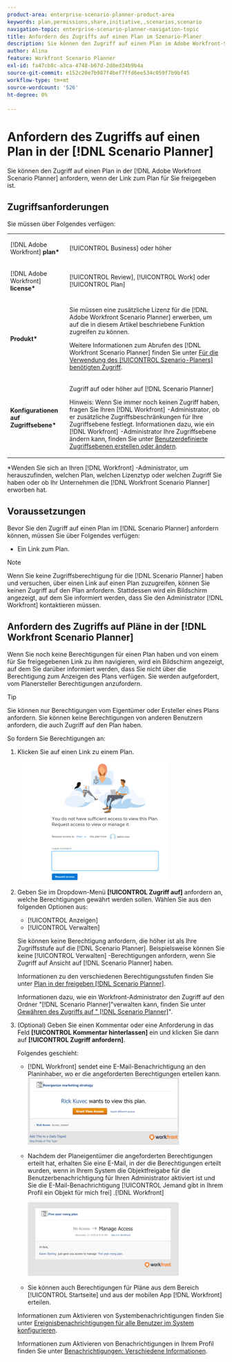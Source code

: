 ```yaml
---
product-area: enterprise-scenario-planner-product-area
keywords: plan,permissions,share,initiative,,scenarios,scenario
navigation-topic: enterprise-scenario-planner-navigation-topic
title: Anfordern des Zugriffs auf einen Plan im Szenario-Planer
description: Sie können den Zugriff auf einen Plan im Adobe Workfront-Szenario-Planer anfordern, wenn der Link zum Plan für Sie freigegeben ist.
author: Alina
feature: Workfront Scenario Planner
exl-id: fa47cb8c-a3ca-4748-b67d-2d8ed34b9b4a
source-git-commit: e152c20e7b987f4bef7ffd6ee534c059f7b9bf45
workflow-type: tm+mt
source-wordcount: '526'
ht-degree: 0%

---
```


# Anfordern des Zugriffs auf einen Plan in der [!DNL Scenario Planner]

Sie können den Zugriff auf einen Plan in der [!DNL Adobe Workfront Scenario Planner] anfordern, wenn der Link zum Plan für Sie freigegeben ist.

## Zugriffsanforderungen

Sie müssen über Folgendes verfügen:

<table style="table-layout:auto"> 
 <col> 
 <col> 
 <tbody> 
  <tr> 
   <td> <p>[!DNL Adobe Workfront]<b> plan*</b> </p> </td> 
   <td>[!UICONTROL Business] oder höher</td> 
  </tr> 
  <tr> 
   <td> <p>[!DNL Adobe Workfront]<b> license*</b> </p> </td> 
   <td> <p>[!UICONTROL Review], [!UICONTROL Work] oder [!UICONTROL Plan]</p> </td> 
  </tr> 
  <tr> 
   <td><strong>Produkt*</strong> </td> 
   <td> <p>Sie müssen eine zusätzliche Lizenz für die [!DNL Adobe Workfront Scenario Planner] erwerben, um auf die in diesem Artikel beschriebene Funktion zugreifen zu können.</p> <p>Weitere Informationen zum Abrufen des [!DNL Workfront Scenario Planner] finden Sie unter <a href="../scenario-planner/access-needed-to-use-sp.md" class="MCXref xref">Für die Verwendung des [!UICONTROL Szenario-Planers] benötigten Zugriff</a>. </p> </td> 
  </tr> 
  <tr data-mc-conditions=""> 
   <td><strong>Konfigurationen auf Zugriffsebene*</strong> </td> 
   <td> <p>Zugriff auf oder höher auf [!DNL Scenario Planner]</p> <p>Hinweis: Wenn Sie immer noch keinen Zugriff haben, fragen Sie Ihren [!DNL Workfront] -Administrator, ob er zusätzliche Zugriffsbeschränkungen für Ihre Zugriffsebene festlegt. Informationen dazu, wie ein [!DNL Workfront] -Administrator Ihre Zugriffsebene ändern kann, finden Sie unter <a href="../administration-and-setup/add-users/configure-and-grant-access/create-modify-access-levels.md" class="MCXref xref">Benutzerdefinierte Zugriffsebenen erstellen oder ändern</a>.</p> </td> 
  </tr> 
 </tbody> 
</table>

&#42;Wenden Sie sich an Ihren [!DNL Workfront] -Administrator, um herauszufinden, welchen Plan, welchen Lizenztyp oder welchen Zugriff Sie haben oder ob Ihr Unternehmen die [!DNL Workfront Scenario Planner] erworben hat.

## Voraussetzungen

Bevor Sie den Zugriff auf einen Plan im [!DNL Scenario Planner] anfordern können, müssen Sie über Folgendes verfügen:

* Ein Link zum Plan.

>[!NOTE]
>
>Wenn Sie keine Zugriffsberechtigung für die [!DNL Scenario Planner] haben und versuchen, über einen Link auf einen Plan zuzugreifen, können Sie keinen Zugriff auf den Plan anfordern. Stattdessen wird ein Bildschirm angezeigt, auf dem Sie informiert werden, dass Sie den Administrator [!DNL Workfront] kontaktieren müssen.

## Anfordern des Zugriffs auf Pläne in der [!DNL Workfront Scenario Planner]

Wenn Sie noch keine Berechtigungen für einen Plan haben und von einem für Sie freigegebenen Link zu ihm navigieren, wird ein Bildschirm angezeigt, auf dem Sie darüber informiert werden, dass Sie nicht über die Berechtigung zum Anzeigen des Plans verfügen. Sie werden aufgefordert, vom Planersteller Berechtigungen anzufordern.

>[!TIP]
>
>Sie können nur Berechtigungen vom Eigentümer oder Ersteller eines Plans anfordern. Sie können keine Berechtigungen von anderen Benutzern anfordern, die auch Zugriff auf den Plan haben.

So fordern Sie Berechtigungen an:

1. Klicken Sie auf einen Link zu einem Plan.

   ![](assets/request-access-to-plan-350x277.png)

1. Geben Sie im Dropdown-Menü **[!UICONTROL Zugriff auf]** anfordern an, welche Berechtigungen gewährt werden sollen. Wählen Sie aus den folgenden Optionen aus:

   * [!UICONTROL Anzeigen]
   * [!UICONTROL Verwalten]

   Sie können keine Berechtigung anfordern, die höher ist als Ihre Zugriffsstufe auf die [!DNL Scenario Planner]. Beispielsweise können Sie keine [!UICONTROL Verwalten] -Berechtigungen anfordern, wenn Sie Zugriff auf Ansicht auf [!DNL Scenario Planner] haben.

   Informationen zu den verschiedenen Berechtigungsstufen finden Sie unter [Plan in der freigeben [!DNL Scenario Planner]](../scenario-planner/share-a-plan.md).

   Informationen dazu, wie ein Workfront-Administrator den Zugriff auf den Ordner &quot;[!DNL Scenario Planner]&quot;verwalten kann, finden Sie unter [Gewähren des Zugriffs auf &quot; [!DNL Scenario Planner]](../administration-and-setup/add-users/configure-and-grant-access/grant-access-sp.md)&quot;.

1. (Optional) Geben Sie einen Kommentar oder eine Anforderung in das Feld **[!UICONTROL Kommentar hinterlassen]** ein und klicken Sie dann auf **[!UICONTROL Zugriff anfordern]**.

   Folgendes geschieht:

   * [!DNL Workfront] sendet eine E-Mail-Benachrichtigung an den Planinhaber, wo er die angeforderten Berechtigungen erteilen kann.\
     ![](assets/request-access-to-plan-email-350x156.png)

   * Nachdem der Planeigentümer die angeforderten Berechtigungen erteilt hat, erhalten Sie eine E-Mail, in der die Berechtigungen erteilt wurden, wenn in Ihrem System die Objektfreigabe für die Benutzerbenachrichtigung für Ihren Administrator aktiviert ist und Sie die E-Mail-Benachrichtigung [!UICONTROL Jemand gibt in Ihrem Profil ein Objekt für mich frei] .[!DNL Workfront]

     ![](assets/access-granted-to-plan-email-350x172.png)

   * Sie können auch Berechtigungen für Pläne aus dem Bereich [!UICONTROL Startseite] und aus der mobilen App [!DNL Workfront] erteilen.

   Informationen zum Aktivieren von Systembenachrichtigungen finden Sie unter [Ereignisbenachrichtigungen für alle Benutzer im System konfigurieren](../administration-and-setup/manage-workfront/emails/configure-event-notifications-for-everyone-in-the-system.md).

   Informationen zum Aktivieren von Benachrichtigungen in Ihrem Profil finden Sie unter [Benachrichtigungen: Verschiedene Informationen](../workfront-basics/using-notifications/notifications-misc-information.md).
